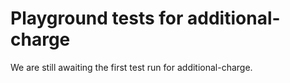 # Playground tests for additional-charge
We are still awaiting the first test run for additional-charge.
